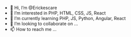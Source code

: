 - 👋 Hi, I’m @Erickescare
- 👀 I’m interested in PHP, HTML, CSS, JS, React
- 🌱 I’m currently learning PHP, JS, Python, Angular, React
- 💞️ I’m looking to collaborate on ...
- 📫 How to reach me ...

<!---
Erickescare/Erickescare is a ✨ special ✨ repository because its `README.md` (this file) appears on your GitHub profile.
You can click the Preview link to take a look at your changes.
--->
